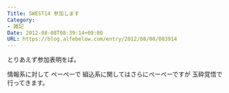 ```yaml
---
Title: SWEST14 参加します
Category:
- 雑記
Date: 2012-08-08T08:39:14+09:00
URL: https://blog.alfebelow.com/entry/2012/08/08/083914
---
```




とりあえず参加表明をば。

情報系に対して ペーペーで
組込系に関してはさらにぺーぺーですが 玉砕覚悟で行ってきます。

